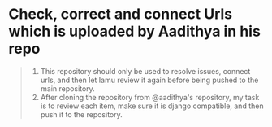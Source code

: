 # Check, correct and connect Urls which is uploaded by Aadithya in his repo
> 1. This repository should only be used to resolve issues, connect urls, and then let Iamu review it again before being pushed to the main repository.
> 2. After cloning the repository from @aadithya's repository, my task is to review each item, make sure it is django compatible, and then push it to the repository.
